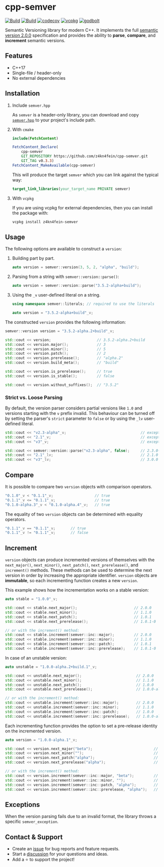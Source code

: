 # cpp-semver

[![Build](https://img.shields.io/github/actions/workflow/status/z4kn4fein/cpp-semver/ci.yml?logo=GitHub&label=windows%20%2F%20macos%20%2F%20linux&branch=main)](https://github.com/z4kn4fein/cpp-semver/actions/workflows/ci.yml)
[![Build](https://img.shields.io/github/actions/workflow/status/z4kn4fein/cpp-semver/sanitize.yml?logo=GitHub&label=sanitize&branch=main)](https://github.com/z4kn4fein/cpp-semver/actions/workflows/sanitize.yml)
[![codecov](https://codecov.io/gh/z4kn4fein/cpp-semver/branch/main/graph/badge.svg?token=N3EF1SOX18)](https://codecov.io/gh/z4kn4fein/cpp-semver)
[![vcpkg](https://img.shields.io/badge/package-vcpkg-blue)](https://github.com/microsoft/vcpkg/tree/master/ports/z4kn4fein-semver)
[![godbolt](https://img.shields.io/badge/try-on_godbolt-blue)](https://godbolt.org/z/ad9YYdc91)

Semantic Versioning library for modern C++.
It implements the full [semantic version 2.0.0](https://semver.org/spec/v2.0.0.html) specification and
provides the ability to **parse**, **compare**, and **increment** semantic versions.

## Features
- C++17
- Single-file / header-only
- No external dependencies

## Installation
1. Include `semver.hpp`

   As `semver` is a header-only library, you can download and copy [`semver.hpp`](https://github.com/z4kn4fein/cpp-semver/blob/main/include/semver/semver.hpp) 
   to your project's include path.

2. With `cmake`

   ```cmake
   include(FetchContent)
   
   FetchContent_Declare(
       cpp-semver
       GIT_REPOSITORY https://github.com/z4kn4fein/cpp-semver.git
       GIT_TAG v0.3.3)
   FetchContent_MakeAvailable(cpp-semver)
   ```

   This will produce the target `semver` which you can link against the typical way:

   ```cmake
   target_link_libraries(your_target_name PRIVATE semver)
   ```
3. With `vcpkg`

   If you are using vcpkg for external dependencies, then you can install the package with:
   ```bash
   vcpkg install z4kn4fein-semver
   ```

## Usage
The following options are available to construct a `version`:
1. Building part by part.

   ```cpp
   auto version = semver::version(3, 5, 2, "alpha", "build");
   ```

2. Parsing from a string with `semver::version::parse()`:

   ```cpp
   auto version = semver::version::parse("3.5.2-alpha+build");
   ```

3. Using the `_v` user-defined literal on a string.

   ```cpp
   using namespace semver::literals; // required to use the literals
   
   auto version = "3.5.2-alpha+build"_v;
   ```

The constructed `version` provides the following information:
```cpp
semver::version version = "3.5.2-alpha.2+build"_v;

std::cout << version;                     // 3.5.2-alpha.2+build
std::cout << version.major();             // 3
std::cout << version.minor();             // 5
std::cout << version.patch();             // 2
std::cout << version.prerelease();        // "alpha.2"
std::cout << version.build_meta();        // "build"

std::cout << version.is_prerelease();     // true
std::cout << version.is_stable();         // false

std::cout << version.without_suffixes();  // "3.5.2"
```

### Strict vs. Loose Parsing
By default, the version parser considers partial versions like `1.0` and versions starting with the `v` prefix invalid.
This behaviour can be turned off by setting the parser's `strict` parameter to `false` or by using the `_lv` user-defined literal.
```cpp
std::cout << "v2.3-alpha"_v;                                  // exception
std::cout << "2.1"_v;                                         // exception
std::cout << "v3"_v;                                          // exception

std::cout << semver::version::parse("v2.3-alpha", false);     // 2.3.0-alpha
std::cout << "2.1"_lv;                                        // 2.1.0
std::cout << "v3"_lv;                                         // 3.0.0
```

## Compare

It is possible to compare two `version` objects with comparison operators.
```cpp
"0.1.0"_v < "0.1.1"_v;                   // true
"0.1.1"_v <= "0.1.1"_v;                  // true
"0.1.0-alpha.3"_v < "0.1.0-alpha.4"_v;   // true
```

The equality of two `version` objects can be determined with equality operators.
```cpp
"0.1.1"_v == "0.1.1"_v;       // true
"0.1.1"_v != "0.1.1"_v;       // false
```

## Increment
`version` objects can produce incremented versions of themselves with the `next_major()`,
`next_minor()`, `next_patch()`, `next_prerelease()`, and `increment()` methods.
These methods can be used to determine the next version in order by increasing the appropriate identifier.
`version` objects are **immutable**, so each incrementing function creates a new `version`.

This example shows how the incrementation works on a stable version:
```cpp
auto stable = "1.0.0"_v;

std::cout << stable.next_major();                          // 2.0.0
std::cout << stable.next_minor();                          // 1.1.0
std::cout << stable.next_patch();                          // 1.0.1
std::cout << stable.next_prerelease();                     // 1.0.1-0

// or with the increment() method:
std::cout << stable.increment(semver::inc::major);         // 2.0.0
std::cout << stable.increment(semver::inc::minor);         // 1.1.0
std::cout << stable.increment(semver::inc::patch);         // 1.0.1
std::cout << stable.increment(semver::inc::prerelease);    // 1.0.1-0
```

In case of an unstable version:
```cpp
auto unstable = "1.0.0-alpha.2+build.1"_v;

std::cout << unstable.next_major();                         // 2.0.0
std::cout << unstable.next_minor();                         // 1.1.0
std::cout << unstable.next_patch();                         // 1.0.0
std::cout << unstable.next_prerelease();                    // 1.0.0-alpha.3

// or with the increment() method:
std::cout << unstable.increment(semver::inc::major);        // 2.0.0
std::cout << unstable.increment(semver::inc::minor);        // 1.1.0
std::cout << unstable.increment(semver::inc::patch);        // 1.0.0
std::cout << unstable.increment(semver::inc::prerelease);   // 1.0.0-alpha.3
```

Each incrementing function provides the option to set a pre-release identity on the incremented version.
```cpp
auto version = "1.0.0-alpha.1"_v;

std::cout << version.next_major("beta");                            // 2.0.0-beta
std::cout << version.next_minor("");                                // 1.1.0
std::cout << version.next_patch("alpha");                           // 1.0.1-alpha
std::cout << version.next_prerelease("alpha");                      // 1.0.0-alpha.2

// or with the increment() method:
std::cout << version.increment(semver::inc::major, "beta");         // 2.0.0-beta
std::cout << version.increment(semver::inc::minor, "");             // 1.1.0
std::cout << version.increment(semver::inc::patch, "alpha");        // 1.0.1-alpha
std::cout << version.increment(semver::inc::prerelease, "alpha");   // 1.0.0-alpha.2
```

## Exceptions
When the version parsing fails due to an invalid format, the library throws a specific `semver_exception`.

## Contact & Support
- Create an [issue](https://github.com/z4kn4fein/cpp-semver/issues) for bug reports and feature requests.
- Start a [discussion](https://github.com/z4kn4fein/cpp-semver/discussions) for your questions and ideas.
- Add a ⭐️ to support the project!
